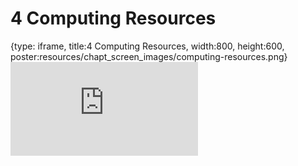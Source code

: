 # 4 Computing Resources
 
{type: iframe, title:4 Computing Resources, width:800, height:600, poster:resources/chapt_screen_images/computing-resources.png}
![](https://jhudatascience.org/Computing_for_Cancer_Informatics/computing-resources.html)
 

 
